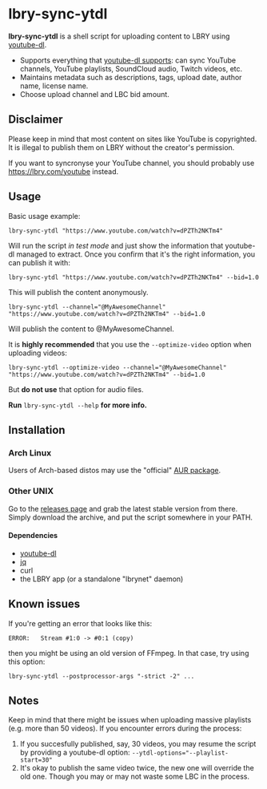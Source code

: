 # lbry-sync-ytdl

**lbry-sync-ytdl** is a shell script for uploading content to LBRY using [youtube-dl](https://youtube-dl.org/).

* Supports everything that [youtube-dl supports](https://ytdl-org.github.io/youtube-dl/supportedsites.html): can sync YouTube channels, YouTube playlists, SoundCloud audio, Twitch videos, etc.
* Maintains metadata such as descriptions, tags, upload date, author name, license name.
* Choose upload channel and LBC bid amount.

## Disclaimer

Please keep in mind that most content on sites like YouTube is copyrighted. It is illegal to publish them on LBRY without the creator's permission.

If you want to syncronyse your YouTube channel, you should probably use https://lbry.com/youtube instead.

## Usage

Basic usage example:

`lbry-sync-ytdl "https://www.youtube.com/watch?v=dPZTh2NKTm4"`

Will run the script *in test mode* and just show the information that youtube-dl managed to extract. Once you confirm that it's the right information, you can publish it with:

`lbry-sync-ytdl "https://www.youtube.com/watch?v=dPZTh2NKTm4" --bid=1.0`

This will publish the content anonymously.

`lbry-sync-ytdl --channel="@MyAwesomeChannel" "https://www.youtube.com/watch?v=dPZTh2NKTm4" --bid=1.0`

Will publish the content to @MyAwesomeChannel.

It is **highly recommended** that you use the `--optimize-video` option when uploading videos:

`lbry-sync-ytdl --optimize-video --channel="@MyAwesomeChannel" "https://www.youtube.com/watch?v=dPZTh2NKTm4" --bid=1.0`

But **do not use** that option for audio files.

**Run** `lbry-sync-ytdl --help` **for more info.**

## Installation

### Arch Linux

Users of Arch-based distos may use the "official" [AUR package](https://aur.archlinux.org/packages/lbry-sync-ytdl/).

### Other UNIX

Go to the [releases page](https://gitlab.com/gardenappl/lbry-sync-ytdl/-/releases) and grab the latest stable version from there. Simply download the archive, and put the script somewhere in your PATH.

#### Dependencies

* [youtube-dl](https://youtube-dl.org/)
* [jq](https://stedolan.github.io/jq/)
* curl
* the LBRY app (or a standalone "lbrynet" daemon)

## Known issues

If you're getting an error that looks like this:

`ERROR:   Stream #1:0 -> #0:1 (copy)`

then you might be using an old version of FFmpeg. In that case, try using this option:

`lbry-sync-ytdl --postprocessor-args "-strict -2" ...`

## Notes

Keep in mind that there might be issues when uploading massive playlists (e.g. more than 50 videos). If you encounter errors during the process:

1. If you succesfully published, say, 30 videos, you may resume the script by providing a youtube-dl option: `--ytdl-options="--playlist-start=30"`
2. It's okay to publish the same video twice, the new one will override the old one. Though you may or may not waste some LBC in the process.
